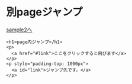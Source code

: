 <!DOCTYPE html>
<html>
  <head>
    <meta charset="utf-8">
    <title>sample</title>
  </head>
  <body>
    <h1>別pageジャンプ</h1>
    <p>
      <a href="MeetingRoom/login.jsp">sample2へ</a>
    </p>
 
    <h1>page内ジャンプ</h1>
    <p>
      <a href="#link">ここをクリックすると飛びます</a>
    </p>
    <p style="padding-top: 1000px">
      <a id="link">ジャンプ先です。</a>
    </p>
  </body>
</html>
